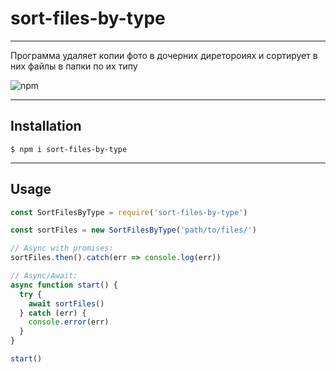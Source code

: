 # sort-files-by-type

---

Программа удаляет копии фото в дочерних диретороиях и сортирует в них файлы в папки по их типу

![npm](https://img.shields.io/npm/v/fs-extra?style=for-the-badge)

---

## Installation

```
$ npm i sort-files-by-type
```

---

## Usage

```js
const SortFilesByType = require('sort-files-by-type')

const sortFiles = new SortFilesByType('path/to/files/')

// Async with promises:
sortFiles.then().catch(err => console.log(err))

// Async/Await:
async function start() {
  try {
    await sortFiles()
  } catch (err) {
    console.error(err)
  }
}

start()
```
